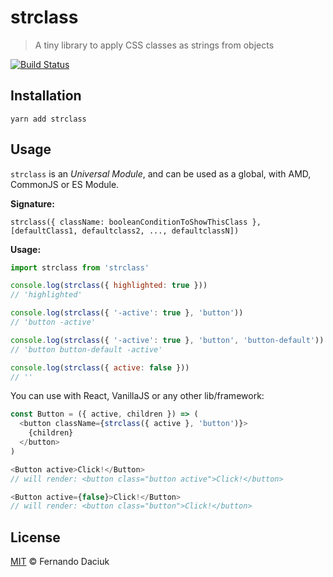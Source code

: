 # strclass

> A tiny library to apply CSS classes as strings from objects

[![Build Status][travis-image]][travis-url]

## Installation

```
yarn add strclass
```

## Usage

`strclass` is an _Universal Module_, and can be used as a global,
with AMD, CommonJS or ES Module.

**Signature:**

```
strclass({ className: booleanConditionToShowThisClass }, [defaultClass1, defaultclass2, ..., defaultclassN])
```

**Usage:**

```js
import strclass from 'strclass'

console.log(strclass({ highlighted: true }))
// 'highlighted'

console.log(strclass({ '-active': true }, 'button'))
// 'button -active'

console.log(strclass({ '-active': true }, 'button', 'button-default'))
// 'button button-default -active'

console.log(strclass({ active: false }))
// ''
```

You can use with React, VanillaJS or any other lib/framework:

```js
const Button = ({ active, children }) => (
  <button className={strclass({ active }, 'button')}>
    {children}
  </button>
)

<Button active>Click!</Button>
// will render: <button class="button active">Click!</button>

<Button active={false}>Click!</Button>
// will render: <button class="button">Click!</button>
```

## License

[MIT](license-url) &copy; Fernando Daciuk

[travis-image]: https://img.shields.io/travis/fdaciuk/strclass.svg?style=flat-square
[travis-url]: https://travis-ci.org/fdaciuk/strclass
[license-url]: https://github.com/fdaciuk/licenses/blob/master/MIT-LICENSE.md
